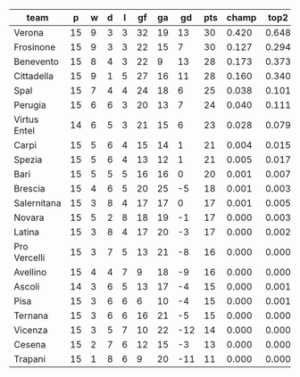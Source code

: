 |     team     | p  | w | d | l | gf | ga | gd  | pts | champ | top2  | top3  | top4  |  5-7  | bot4  | bot3  | bot2  |
|--------------|----|---|---|---|----|----|-----|-----|-------|-------|-------|-------|-------|-------|-------|-------|
| Verona       | 15 | 9 | 3 | 3 | 32 | 19 |  13 |  30 | 0.420 | 0.648 | 0.782 | 0.873 | 0.101 | 0.000 | 0.000 | 0.000|
| Frosinone    | 15 | 9 | 3 | 3 | 22 | 15 |   7 |  30 | 0.127 | 0.294 | 0.454 | 0.603 | 0.271 | 0.001 | 0.000 | 0.000|
| Benevento    | 15 | 8 | 4 | 3 | 22 |  9 |  13 |  28 | 0.173 | 0.373 | 0.542 | 0.684 | 0.224 | 0.000 | 0.000 | 0.000|
| Cittadella   | 15 | 9 | 1 | 5 | 27 | 16 |  11 |  28 | 0.160 | 0.340 | 0.519 | 0.658 | 0.238 | 0.000 | 0.000 | 0.000|
| Spal         | 15 | 7 | 4 | 4 | 24 | 18 |   6 |  25 | 0.038 | 0.101 | 0.192 | 0.303 | 0.345 | 0.003 | 0.001 | 0.001|
| Perugia      | 15 | 6 | 6 | 3 | 20 | 13 |   7 |  24 | 0.040 | 0.111 | 0.209 | 0.324 | 0.351 | 0.004 | 0.002 | 0.001|
| Virtus Entel | 14 | 6 | 5 | 3 | 21 | 15 |   6 |  23 | 0.028 | 0.079 | 0.157 | 0.256 | 0.338 | 0.007 | 0.003 | 0.001|
| Carpi        | 15 | 5 | 6 | 4 | 15 | 14 |   1 |  21 | 0.004 | 0.015 | 0.037 | 0.071 | 0.217 | 0.038 | 0.021 | 0.010|
| Spezia       | 15 | 5 | 6 | 4 | 13 | 12 |   1 |  21 | 0.005 | 0.017 | 0.044 | 0.081 | 0.213 | 0.031 | 0.017 | 0.008|
| Bari         | 15 | 5 | 5 | 5 | 16 | 16 |   0 |  20 | 0.001 | 0.007 | 0.021 | 0.040 | 0.151 | 0.063 | 0.034 | 0.016|
| Brescia      | 15 | 4 | 6 | 5 | 20 | 25 |  -5 |  18 | 0.001 | 0.003 | 0.007 | 0.015 | 0.082 | 0.152 | 0.097 | 0.054|
| Salernitana  | 15 | 3 | 8 | 4 | 17 | 17 |   0 |  17 | 0.001 | 0.005 | 0.013 | 0.030 | 0.115 | 0.093 | 0.059 | 0.029|
| Novara       | 15 | 5 | 2 | 8 | 18 | 19 |  -1 |  17 | 0.000 | 0.003 | 0.010 | 0.023 | 0.095 | 0.122 | 0.078 | 0.041|
| Latina       | 15 | 3 | 8 | 4 | 17 | 20 |  -3 |  17 | 0.000 | 0.002 | 0.007 | 0.016 | 0.083 | 0.154 | 0.097 | 0.052|
| Pro Vercelli | 15 | 3 | 7 | 5 | 13 | 21 |  -8 |  16 | 0.000 | 0.000 | 0.001 | 0.001 | 0.019 | 0.404 | 0.297 | 0.195|
| Avellino     | 15 | 4 | 4 | 7 |  9 | 18 |  -9 |  16 | 0.000 | 0.000 | 0.000 | 0.002 | 0.015 | 0.416 | 0.311 | 0.196|
| Ascoli       | 14 | 3 | 6 | 5 | 13 | 17 |  -4 |  15 | 0.000 | 0.001 | 0.003 | 0.010 | 0.051 | 0.220 | 0.145 | 0.081|
| Pisa         | 15 | 3 | 6 | 6 |  6 | 10 |  -4 |  15 | 0.000 | 0.001 | 0.002 | 0.006 | 0.040 | 0.232 | 0.156 | 0.087|
| Ternana      | 15 | 3 | 6 | 6 | 16 | 21 |  -5 |  15 | 0.000 | 0.000 | 0.001 | 0.003 | 0.023 | 0.338 | 0.242 | 0.146|
| Vicenza      | 15 | 3 | 5 | 7 | 10 | 22 | -12 |  14 | 0.000 | 0.000 | 0.000 | 0.000 | 0.003 | 0.641 | 0.538 | 0.393|
| Cesena       | 15 | 2 | 7 | 6 | 12 | 15 |  -3 |  13 | 0.000 | 0.000 | 0.001 | 0.004 | 0.026 | 0.323 | 0.231 | 0.148|
| Trapani      | 15 | 1 | 8 | 6 |  9 | 20 | -11 |  11 | 0.000 | 0.000 | 0.000 | 0.000 | 0.001 | 0.760 | 0.669 | 0.543|
